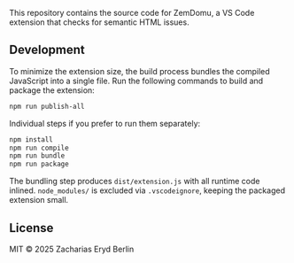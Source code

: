 This repository contains the source code for ZemDomu, a VS Code extension that checks for semantic HTML issues.

## Development
To minimize the extension size, the build process bundles the compiled
JavaScript into a single file. Run the following commands to build and
package the extension:

```bash
npm run publish-all
```

Individual steps if you prefer to run them separately:

```bash
npm install
npm run compile
npm run bundle
npm run package
```

The bundling step produces `dist/extension.js` with all runtime code inlined.
`node_modules/` is excluded via `.vscodeignore`, keeping the packaged
extension small.


## License

MIT © 2025 Zacharias Eryd Berlin